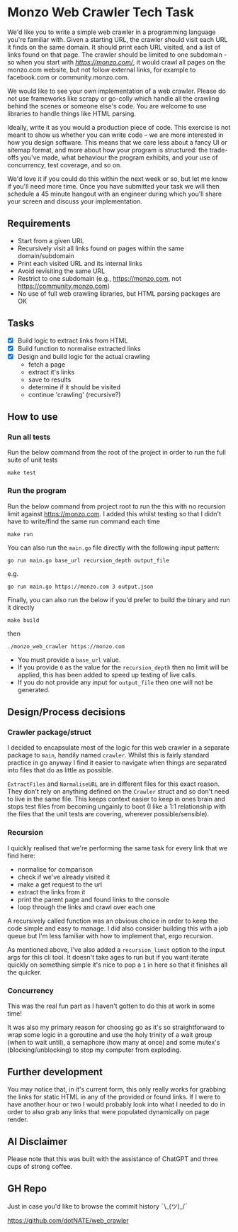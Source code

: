 # Monzo Web Crawler Tech Task

We'd like you to write a simple web crawler in a programming language you're familiar with. Given a starting URL, the crawler should visit each URL it finds on the same domain. It should print each URL visited, and a list of links found on that page. The crawler should be limited to one subdomain - so when you start with *https://monzo.com/*, it would crawl all pages on the monzo.com website, but not follow external links, for example to facebook.com or community.monzo.com.

We would like to see your own implementation of a web crawler. Please do not use frameworks like scrapy or go-colly which handle all the crawling behind the scenes or someone else's code. You are welcome to use libraries to handle things like HTML parsing.

Ideally, write it as you would a production piece of code. This exercise is not meant to show us whether you can write code – we are more interested in how you design software. This means that we care less about a fancy UI or sitemap format, and more about how your program is structured: the trade-offs you've made, what behaviour the program exhibits, and your use of concurrency, test coverage, and so on.

We'd love it if you could do this within the next week or so, but let me know if you'll need more time. Once you have submitted your task we will then schedule a 45 minute hangout with an engineer during which you'll share your screen and discuss your implementation.

## Requirements
- Start from a given URL
- Recursively visit all links found on pages within the same domain/subdomain
- Print each visited URL and its internal links
- Avoid revisiting the same URL
- Restrict to one subdomain (e.g., https://monzo.com, not https://community.monzo.com)
- No use of full web crawling libraries, but HTML parsing packages are OK

## Tasks
- [x] Build logic to extract links from HTML
- [x] Build function to normalise extracted links
- [x] Design and build logic for the actual crawling
  - fetch a page
  - extract it's links
  - save to results
  - determine if it should be visited
  - continue 'crawling' (recursive?)

## How to use
### Run all tests
Run the below command from the root of the project in order to run the full suite of unit tests
```
make test
```

### Run the program
Run the below command from project root to run the this with no recursion limit against https://monzo.com. I added this whilst testing so that I didn't have to write/find the same run command each time
```
make run
```

You can also run the `main.go` file directly with the following input pattern:
```
go run main.go base_url recursion_depth output_file
```

e.g.
```
go run main.go https://monzo.com 3 output.json
```

Finally, you can also run the below if you'd prefer to build the binary and run it directly
```
make build
```
then
```
./monzo_web_crawler https://monzo.com
```

- You must provide a `base_url` value.
- If you provide `0` as the value for the `recursion_depth` then no limit will be applied, this has been added to speed up testing of live calls.
- If you do not provide any input for `output_file` then one will not be generated.

## Design/Process decisions
### Crawler package/struct
I decided to encapsulate most of the logic for this web crawler in a separate package to `main`, handily named `crawler`. Whilst this is fairly standard practice in go anyway I find it easier to navigate when things are separated into files that do as little as possible.

`ExtractFiles` and `NormaliseURL` are in different files for this exact reason. They don't rely on anything defined on the `Crawler` struct and so don't need to live in the same file. This keeps context easier to keep in ones brain and stops test files from becoming ungainly to boot (I like a 1:1 relationship with the files that the unit tests are covering, wherever possible/sensible).

### Recursion
I quickly realised that we're performing the same task for every link that we find here:
- normalise for comparison
- check if we've already visited it
- make a get request to the url
- extract the links from it
- print the parent page and found links to the console
- loop through the links and crawl over each one

A recursively called function was an obvious choice in order to keep the code simple and easy to manage. I did also consider building this with a job queue but I'm less familiar with how to implement that, ergo recursion.

As mentioned above, I've also added a `recursion_limit` option to the input args for this cli tool. It doesn't take ages to run but if you want iterate quickly on something simple it's nice to pop a `1` in here so that it finishes all the quicker.

### Concurrency
This was the real fun part as I haven't gotten to do this at work in some time!

It was also my primary reason for choosing go as it's so straightforward to wrap some logic in a goroutine and use the holy trinity of a wait group (when to wait until), a semaphore (how many at once) and some mutex's (blocking/unblocking) to stop my computer from exploding.

## Further development
You may notice that, in it's current form, this only really works for grabbing the links for static HTML in any of the provided or found links. If I were to have another hour or two I would probably look into what I needed to do in order to also grab any links that were populated dynamically on page render.

## AI Disclaimer
Please note that this was built with the assistance of ChatGPT and three cups of strong coffee.

## GH Repo
Just in case you'd like to browse the commit history ¯\\\_(ツ)_/¯

https://github.com/dotNATE/web_crawler